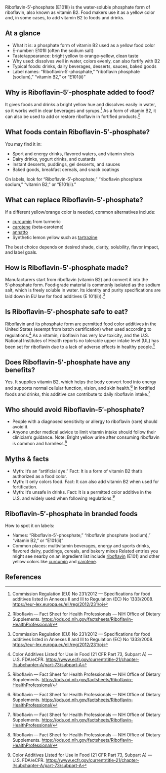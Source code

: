 Riboflavin-5′-phosphate (E101II) is the water‑soluble phosphate form of riboflavin, also known as vitamin B2. Food makers use it as a yellow color and, in some cases, to add vitamin B2 to foods and drinks.

<!--more-->

## At a glance
- What it is: a phosphate form of vitamin B2 used as a yellow food color
- E-number: E101II (often the sodium salt)
- Taste/appearance: bright yellow to orange-yellow, clean taste
- Why used: dissolves well in water, colors evenly, can also fortify with B2
- Typical foods: drinks, dairy beverages, desserts, sauces, baked goods
- Label names: “Riboflavin-5′-phosphate,” “riboflavin phosphate (sodium),” “vitamin B2,” or “E101(ii)”

## Why is Riboflavin-5′-phosphate added to food?
It gives foods and drinks a bright yellow hue and dissolves easily in water, so it works well in clear beverages and syrups.[^1] As a form of vitamin B2, it can also be used to add or restore riboflavin in fortified products.[^3]

## What foods contain Riboflavin-5′-phosphate?
You may find it in:
- Sport and energy drinks, flavored waters, and vitamin shots
- Dairy drinks, yogurt drinks, and custards
- Instant desserts, puddings, gel desserts, and sauces
- Baked goods, breakfast cereals, and snack coatings

On labels, look for “Riboflavin-5′-phosphate,” “riboflavin phosphate sodium,” “vitamin B2,” or “E101(ii).”

## What can replace Riboflavin-5′-phosphate?
If a different yellow/orange color is needed, common alternatives include:
- [curcumin](/e100-curcumin) from turmeric
- [carotene](/e160a-carotene) (beta‑carotene)
- [annatto](/e160b-annatto)
- Synthetic lemon yellow such as [tartrazine](/e102-tartrazine)

The best choice depends on desired shade, clarity, solubility, flavor impact, and label goals.

## How is Riboflavin-5′-phosphate made?
Manufacturers start from riboflavin (vitamin B2) and convert it into the 5′‑phosphate form. Food‑grade material is commonly isolated as the sodium salt, which is freely soluble in water. Its identity and purity specifications are laid down in EU law for food additives (E 101(ii)).[^1]

## Is Riboflavin-5′-phosphate safe to eat?
Riboflavin and its phosphate form are permitted food color additives in the United States (exempt from batch certification) when used according to regulations.[^2] As a vitamin, riboflavin has very low toxicity, and the U.S. National Institutes of Health reports no tolerable upper intake level (UL) has been set for riboflavin due to a lack of adverse effects in healthy people.[^3]

## Does Riboflavin-5′-phosphate have any benefits?
Yes. It supplies vitamin B2, which helps the body convert food into energy and supports normal cellular function, vision, and skin health.[^3] In fortified foods and drinks, this additive can contribute to daily riboflavin intake.[^3]

## Who should avoid Riboflavin-5′-phosphate?
- People with a diagnosed sensitivity or allergy to riboflavin (rare) should avoid it.
- Anyone under medical advice to limit vitamin intake should follow their clinician’s guidance.
Note: Bright yellow urine after consuming riboflavin is common and harmless.[^3]

## Myths & facts
- Myth: It’s an “artificial dye.” Fact: It is a form of vitamin B2 that’s authorized as a food color.
- Myth: It only colors food. Fact: It can also add vitamin B2 when used for fortification.
- Myth: It’s unsafe in drinks. Fact: It is a permitted color additive in the U.S. and widely used when following regulations.[^2]

## Riboflavin-5′-phosphate in branded foods
How to spot it on labels:
- Names: “Riboflavin-5′-phosphate,” “riboflavin phosphate (sodium),” “vitamin B2,” or “E101(ii)”
- Common places: multivitamin beverages, energy and sports drinks, flavored dairy, puddings, cereals, and bakery mixes
Related entries you might see nearby on an ingredient list include [riboflavin](/e101-riboflavin) (E101) and other yellow colors like [curcumin](/e100-curcumin) and [carotene](/e160a-carotene).

## References
[^1]: Commission Regulation (EU) No 231/2012 — Specifications for food additives listed in Annexes II and III to Regulation (EC) No 1333/2008. https://eur-lex.europa.eu/eli/reg/2012/231/oj
[^2]: Color Additives Listed for Use in Food (21 CFR Part 73, Subpart A) — U.S. FDA/eCFR. https://www.ecfr.gov/current/title-21/chapter-I/subchapter-A/part-73/subpart-A
[^3]: Riboflavin — Fact Sheet for Health Professionals — NIH Office of Dietary Supplements. https://ods.od.nih.gov/factsheets/Riboflavin-HealthProfessional/
